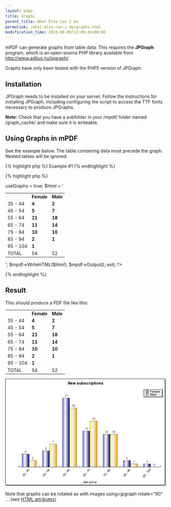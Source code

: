 ```yaml
---
layout: page
title: Graphs
parent_title: What Else Can I Do
permalink: /what-else-can-i-do/graphs.html
modification_time: 2015-08-05T12:00:16+00:00
---
```


<p>mPDF can generate graphs from table data. This requires the <b>JPGraph</b> program, which is an open-source PHP library available from <a href="http://www.aditus.nu/jpgraph/" target="_blank">http://www.aditus.nu/jpgraph/</a></p>
<p>Graphs have only been tested with the PHP5 version of JPGraph.</p>

## Installation

<p>JPGraph needs to be installed on your server. Follow the instructions for installing JPGraph, including configuring the script to access the TTF fonts necessary to produce JPGraphs.</p>

<div class="alert alert-info" role="alert"><strong>Note:</strong> Check that you have a subfolder in your /mpdf/ folder named /graph_cache/ and make sure it is writeable.</div>

## Using Graphs in mPDF

<p>See the example below. The table containing data must precede the graph. Nested tables will be ignored.</p>

{% highlight php %}
Example #1
{% endhighlight %}

{% highlight php %}
<?php

<?php

include("../mpdf.php");

// This must be defined before including mpdf.php file

define("_JPGRAPH_PATH", '../../jpgraph_5/src/'); 

// Change these if necessary to the name of font files you can access from JPGraph

define("_TTF_FONT_NORMAL", 'arial.ttf');

define("_TTF_FONT_BOLD", 'arialbd.ttf');

$mpdf=new mPDF(); 

// This must be set to allow mPDF to parse table data

$mpdf->useGraphs = true;

$html = '

<table id="tbl_1"><tbody>

<tr><td></td><td><b>Female</b></td><td><b>Male</b></td></tr>

<tr><td>35 - 44</td><td><b>4</b></td><td><b>2</b></td></tr>

<tr><td>45 - 54</td><td><b>5</b></td><td><b>7</b></td></tr>

<tr><td>55 - 64</td><td><b>21</b></td><td><b>18</b></td></tr>

<tr><td>65 - 74</td><td><b>11</b></td><td><b>14</b></td></tr>

<tr><td>75 - 84</td><td><b>10</b></td><td><b>10</b></td></tr>

<tr><td>85 - 94</td><td><b>2</b></td><td><b>1</b></td></tr>

<tr><td>95 - 104</td><td><b>1</b></td><td><b></b></td></tr>

<tr><td>TOTAL</td><td>54</td><td>52</td></tr>

</tbody></table>

<jpgraph table="tbl_1" type="bar" title="New subscriptions" label-y="% patients" label-x="Age group" series="cols" data-row-end="-1" show-values="1" width="600" legend-overlap="1" hide-grid="1" hide-y-axis="1" />

';

$mpdf->WriteHTML($html);

$mpdf->Output();

exit;

?>
{% endhighlight %}

## Result

<p>This should produce a PDF file like this:</p>

<table class="table"> <tbody>
<tr>
<td>&nbsp;</td>
<td><b>Female</b></td>
<td><b>Male</b></td>
</tr>
<tr>
<td>35 - 44</td>
<td><b>4</b></td>
<td><b>2</b></td>
</tr>
<tr>
<td>45 - 54</td>
<td><b>5</b></td>
<td><b>7</b></td>
</tr>
<tr>
<td>55 - 64</td>
<td><b>21</b></td>
<td><b>18</b></td>
</tr>
<tr>
<td>65 - 74</td>
<td><b>11</b></td>
<td><b>14</b></td>
</tr>
<tr>
<td>75 - 84</td>
<td><b>10</b></td>
<td><b>10</b></td>
</tr>
<tr>
<td>85 - 94</td>
<td><b>2</b></td>
<td><b>1</b></td>
</tr>
<tr>
<td>95 - 104</td>
<td><b>1</b></td>
<td>&nbsp;</td>
</tr>
<tr>
<td>TOTAL</td>
<td>54</td>
<td>52</td>
</tr>
</tbody> </table>
<p><img src="files/images/example_graph.png" alt="example_graph.png" /></p>

<p>Note that graphs can be rotated as with images using&lt;jpgraph rotate="90" ... (see <a href="{{ "/html-support/html-attributes.html" | prepend: site.baseurl }}">HTML attributes</a>)</p>
